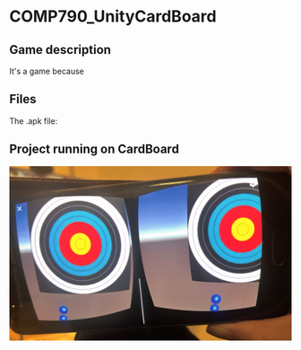 # COMP790_UnityCardBoard

## Game description


It's a game because

## Files

The .apk file:


## Project running on CardBoard

![](photo.jpeg)